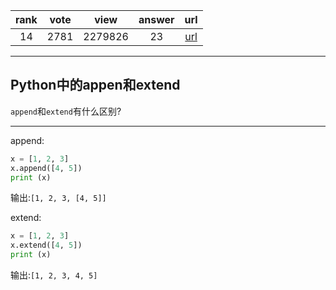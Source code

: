 
| rank | vote | view | answer | url |
|:-:|:-:|:-:|:-:|:-:|
|14|2781|2279826|23| [url](http://stackoverflow.com/questions/252703/difference-between-append-vs-extend-list-methods-in-python) |
***

## Python中的appen和extend

`append`和`extend`有什么区别?

***

append:

```python
x = [1, 2, 3]
x.append([4, 5])
print (x)
```

输出:`[1, 2, 3, [4, 5]]`

extend:

```python
x = [1, 2, 3]
x.extend([4, 5])
print (x)
```

输出:`[1, 2, 3, 4, 5]`